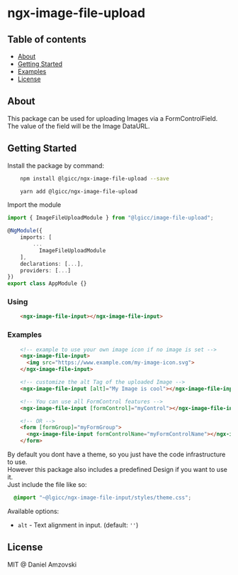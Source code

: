 # ngx-image-file-upload

## Table of contents

- [About](#about)
- [Getting Started](#getting-started)
- [Examples](#examples)
- [License](#license)

## About
This package can be used for uploading Images via a FormControlField.  
The value of the field will be the Image DataURL.

## Getting Started
Install the package by command:

```sh
    npm install @lgicc/ngx-image-file-upload --save
```
```sh
    yarn add @lgicc/ngx-image-file-upload
```

Import the module

```ts
import { ImageFileUploadModule } from "@lgicc/image-file-upload";

@NgModule({
    imports: [
        ...
          ImageFileUploadModule
    ],
    declarations: [...],
    providers: [...]
})
export class AppModule {}
```

### Using
```html
    <ngx-image-file-input></ngx-image-file-input>
```

### Examples


```html
    <!-- example to use your own image icon if no image is set -->
    <ngx-image-file-input>
      <img src="https://www.example.com/my-image-icon.svg">
    </ngx-image-file-input>
``` 

```html
    <!-- customize the alt Tag of the uploaded Image -->
    <ngx-image-file-input [alt]="My Image is cool"></ngx-image-file-input>
```  

```html
    <!-- You can use all FormControl features -->
    <ngx-image-file-input [formControl]="myControl"></ngx-image-file-input>

    <!-- OR -->
    <form [formGroup]="myFormGroup">
      <ngx-image-file-input formControlName="myFormControlName"></ngx-image-file-input>
    </form>
```

By default you dont have a theme, so you just have the code infrastructure to use.  
However this package also includes a predefined Design if you want to use it.  
Just include the file like so:
```scss
  @import "~@lgicc/ngx-image-file-input/styles/theme.css";
```



Available options:

* `alt` - Text alignment in input. (default: `''`)


## License

MIT @ Daniel Amzovski
